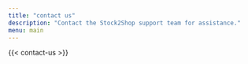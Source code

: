 ```yaml
---
title: "contact us"
description: "Contact the Stock2Shop support team for assistance."
menu: main
---
```


{{< contact-us >}}